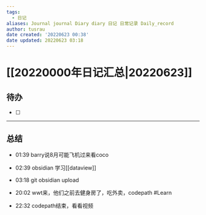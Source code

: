 ```yaml
---
tags:
  - 日记
aliases: Journal journal Diary diary 日记 日常记录 Daily_record
author: tusrau
date created: '20220623 00:38'
date updated: 20220623 03:18
---
```


# [[20220000年日记汇总|20220623]]

## 待办

- [ ]

---

## 总结

- 01:39 barry说8月可能飞机过来看coco
- 02:39 obsidian 学习[[dataview]]

- 03:18 git obsidian upload

- 20:02 wwt来，他们之前去健身房了，吃外卖，codepath #Learn
- 22:32 codepath结束，看看视频